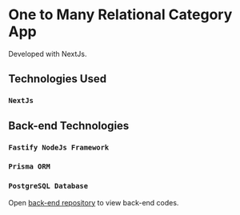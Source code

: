 # One to Many Relational Category App
Developed with NextJs.

## Technologies Used
### `NextJs`

## Back-end Technologies
### `Fastify NodeJs Framework`
### `Prisma ORM`
### `PostgreSQL Database`
Open [back-end repository](https://github.com/arazdavari/crud-fastify) to view back-end codes.